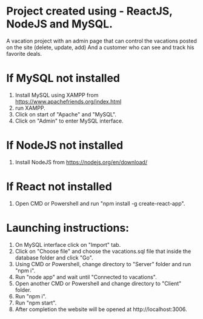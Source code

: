 # Project created using - ReactJS, NodeJS and MySQL.
A vacation project with an admin page that can control the vacations posted on the site (delete, update, add)
And a customer who can see and track his favorite deals.

# If MySQL not installed
1. Install MySQL using XAMPP from https://www.apachefriends.org/index.html
2. run XAMPP.
3. Click on start of "Apache" and "MySQL".
4. Click on "Admin" to enter MySQL interface.

# If NodeJS not installed
1. Install NodeJS from https://nodejs.org/en/download/

# If React not installed
1. Open CMD or Powershell and run "npm install -g create-react-app".

# Launching instructions:

1. On MySQL interface click on "Import" tab.
2. Click on "Choose file" and choose the vacations.sql file that inside the database folder and click "Go". 
3. Using CMD or Powershell, change directory to "Server" folder and run "npm i".
4. Run "node app" and wait until "Connected to vacations".
5. Open another CMD or Powershell and change directory to "Client" folder.
6. Run "npm i".
7. Run "npm start".
8. After completion the website will be opened at http://localhost:3006.

